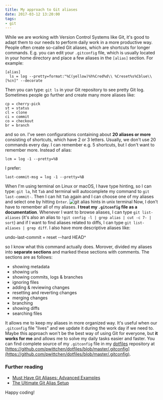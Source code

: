 ```yaml
---
title: My approach to Git aliases
date: 2017-03-12 13:20:00
tags:
- git
---
```


While we are working with Version Control Systems like Git, it's good to adapt them to our needs to perform daily work in a more productive way. People often create so-called Git aliases, which are shortcuts for longer commands. E.g. you can edit your `.gitconfig` file, which is usually located in your home directory and place a few aliases in the `[alias]` section. For example:

```
[alias]
  ls = log --pretty=format:"%C(yellow)%h%Cred%d\\ %Creset%s%Cblue\\ [%cn]" --decorate
```

Then you can type: `git ls` in your Git repository to see pretty Git log. Sometimes people go further and create many more aliases like:

```
cp = cherry-pick
st = status
cl = clone
ci = commit
co = checkout
br = branch
```

and so on. I've seen configurations containing about **20 aliases or more** consisting of shortcuts, which have 2 or 3 letters. Usually, we don't use 20 commands every day. I can remember e.g. 5 shortcuts, but I don't want to remember more. Instead of alias:

```
lcm = log -1 --pretty=%B
```

I prefer:

```
last-commit-msg = log -1 --pretty=%B
```

When I'm using terminal on Linux or macOS, I have type hinting, so I can type: `git la`, hit `Tab` and terminal will autocomplete my command to `git last-commit-`. Then I can hit `Tab` again and I can choose one of my aliases and select one by hitting `Enter`. ![git alias hints in unix terminal](/posts/2017/my-approach-to-git-aliases/git-alias-hint.png) Now, I don't have to remember all of my aliases. **I treat my `.gitconfig` file as a documentation**. Whenever I want to browse aliases, I can type `git list-aliases` (it's also an alias to `!git config -l | grep alias | cut -c 7- | sort`) and if I want to find aliases related to diffs, I can type `git list-aliases | grep diff`. I also have more descriptive aliases like:

undo-last-commit = reset --hard HEAD^

so I know what this command actually does. Morover, divided my aliases into **separate sections** and marked these sections with comments. The sections are as follows:

*   showing metadata
*   showing urls
*   showing commits, logs & branches
*   ignoring files
*   adding & reviewing changes
*   resetting and reverting changes
*   merging changes
*   branching
*   showing diffs
*   searching files

It allows me to keep my aliases in more organized way. It's useful when our `.gitconfig` file "lives" and we update it during the work day if we need to. Maybe this approach won't be the best way of using Git for everyone, but **it works for me** and allows me to solve my daily tasks easier and faster. You can find complete source of my `.gitconfig` file in my [dotfiles](https://github.com/pwittchen/dotfiles) repository at [https://github.com/pwittchen/dotfiles/blob/master/.gitconfig](https://github.com/pwittchen/dotfiles/blob/master/.gitconfig).

### Further reading

*   [Must Have Git Aliases: Advanced Examples](http://durdn.com/blog/2012/11/22/must-have-git-aliases-advanced-examples/)
*   [The Ultimate Git Alias Setup](https://gist.github.com/mwhite/6887990)

Happy coding!
